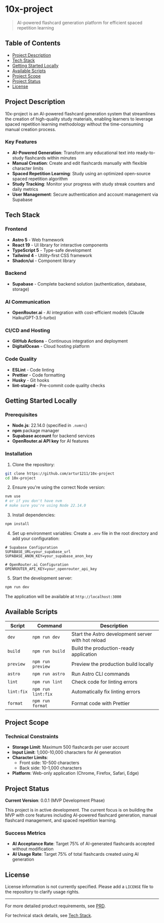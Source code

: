 # 10x-project

> AI-powered flashcard generation platform for efficient spaced repetition learning

## Table of Contents

- [Project Description](#project-description)
- [Tech Stack](#tech-stack)
- [Getting Started Locally](#getting-started-locally)
- [Available Scripts](#available-scripts)
- [Project Scope](#project-scope)
- [Project Status](#project-status)
- [License](#license)

## Project Description

10x-project is an AI-powered flashcard generation system that streamlines the creation of high-quality study materials, enabling learners to leverage spaced repetition learning methodology without the time-consuming manual creation process.

### Key Features

- **AI-Powered Generation**: Transform any educational text into ready-to-study flashcards within minutes
- **Manual Creation**: Create and edit flashcards manually with flexible character limits
- **Spaced Repetition Learning**: Study using an optimized open-source spaced repetition algorithm
- **Study Tracking**: Monitor your progress with study streak counters and daily metrics
- **User Management**: Secure authentication and account management via Supabase

## Tech Stack

### Frontend

- **Astro 5** - Web framework
- **React 19** - UI library for interactive components
- **TypeScript 5** - Type-safe development
- **Tailwind 4** - Utility-first CSS framework
- **Shadcn/ui** - Component library

### Backend

- **Supabase** - Complete backend solution (authentication, database, storage)

### AI Communication

- **OpenRouter.ai** - AI integration with cost-efficient models (Claude Haiku/GPT-3.5-turbo)

### CI/CD and Hosting

- **GitHub Actions** - Continuous integration and deployment
- **DigitalOcean** - Cloud hosting platform

### Code Quality

- **ESLint** - Code linting
- **Prettier** - Code formatting
- **Husky** - Git hooks
- **lint-staged** - Pre-commit code quality checks

## Getting Started Locally

### Prerequisites

- **Node.js**: 22.14.0 (specified in `.nvmrc`)
- **npm** package manager
- **Supabase account** for backend services
- **OpenRouter.ai API key** for AI features

### Installation

1. Clone the repository:

```bash
git clone https://github.com/artur1211/10x-project
cd 10x-project
```

2. Ensure you're using the correct Node version:

```bash
nvm use
# or if you don't have nvm
# make sure you're using Node 22.14.0
```

3. Install dependencies:

```bash
npm install
```

4. Set up environment variables:
   Create a `.env` file in the root directory and add your configuration:

```env
# Supabase Configuration
SUPABASE_URL=your_supabase_url
SUPABASE_ANON_KEY=your_supabase_anon_key

# OpenRouter.ai Configuration
OPENROUTER_API_KEY=your_openrouter_api_key
```

5. Start the development server:

```bash
npm run dev
```

The application will be available at `http://localhost:3000`

## Available Scripts

| Script     | Command            | Description                                        |
| ---------- | ------------------ | -------------------------------------------------- |
| `dev`      | `npm run dev`      | Start the Astro development server with hot reload |
| `build`    | `npm run build`    | Build the production-ready application             |
| `preview`  | `npm run preview`  | Preview the production build locally               |
| `astro`    | `npm run astro`    | Run Astro CLI commands                             |
| `lint`     | `npm run lint`     | Check code for linting errors                      |
| `lint:fix` | `npm run lint:fix` | Automatically fix linting errors                   |
| `format`   | `npm run format`   | Format code with Prettier                          |

## Project Scope

### Technical Constraints

- **Storage Limit**: Maximum 500 flashcards per user account
- **Input Limit**: 1,000-10,000 characters for AI generation
- **Character Limits**:
  - Front side: 10-500 characters
  - Back side: 10-1,000 characters
- **Platform**: Web-only application (Chrome, Firefox, Safari, Edge)

## Project Status

**Current Version**: 0.0.1 (MVP Development Phase)

This project is in active development. The current focus is on building the MVP with core features including AI-powered flashcard generation, manual flashcard management, and spaced repetition learning.

### Success Metrics

- **AI Acceptance Rate**: Target 75% of AI-generated flashcards accepted without modification
- **AI Usage Rate**: Target 75% of total flashcards created using AI generation

## License

License information is not currently specified. Please add a `LICENSE` file to the repository to clarify usage rights.

---

For more detailed product requirements, see [PRD](.ai/prd.md).

For technical stack details, see [Tech Stack](.ai/tech-stack.md).
